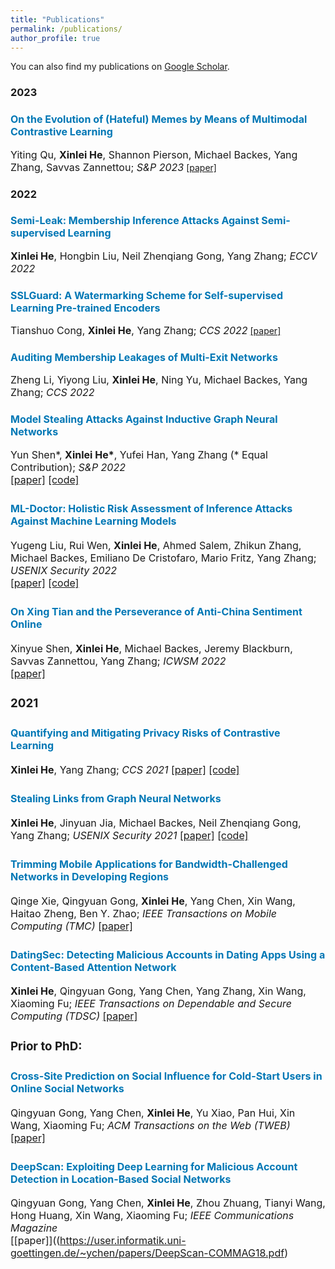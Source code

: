 ```yaml
---
title: "Publications"
permalink: /publications/
author_profile: true
---
```



You can also find my publications on [Google Scholar](https://scholar.google.com/citations?user=6hZNEtoAAAAJ).





<!-- ### Preprint
<b><font color="#19B4F3">Node-Level Membership Inference Attacks Against Graph Neural Networks</font></b>
<br>**Xinlei He**, Rui Wen, Yixin Wu, Michael Backes, Yun Shen, Yang Zhang
<br><a class="btn btn-primary" href="https://arxiv.org/abs/2102.05429">arxiv</a> -->
<!-- <a href="https://arxiv.org/abs/2102.05429" class="btn--blue" target="_blank">arxiv</a> -->


### 2023
### <font size="3"><span style="color:rgb(0, 119, 181)">On the Evolution of (Hateful) Memes by Means of Multimodal Contrastive Learning</span></font>  
<font size="3">Yiting Qu, <b>Xinlei He</b>, Shannon Pierson, Michael Backes, Yang Zhang, Savvas Zannettou; <i>S&P 2023</i></font>
[[paper]]() 

### 2022

### <font size="3"><span style="color:rgb(0, 119, 181)">Semi-Leak: Membership Inference Attacks Against Semi-supervised Learning</span></font>  
<font size="3"><b>Xinlei He</b>, Hongbin Liu, Neil Zhenqiang Gong, Yang Zhang; <i>ECCV 2022</i></font>
<!-- [[paper]]()  -->


### <font size="3"><span style="color:rgb(0, 119, 181)">SSLGuard: A Watermarking Scheme for Self-supervised Learning Pre-trained Encoders</span></font>  
<font size="3">Tianshuo Cong, <b>Xinlei He</b>, Yang Zhang; <i>CCS 2022</i></font>
[[paper]](https://arxiv.org/abs/2201.11692) 

<!-- <a href="" class="btn btn-primary">code</a> -->
<!-- [pdf](){: .btn--danger}{:target="_blank"} [arxiv](https://arxiv.org/abs/2201.11692){: .btn--danger}{:target="_blank"} [code](){: .btn--danger}{:target="_blank"} -->


### <font size="3"><span style="color:rgb(0, 119, 181)">Auditing Membership Leakages of Multi-Exit Networks</span></font>  
<font size="3">Zheng Li, Yiyong Liu, <b>Xinlei He</b>, Ning Yu, Michael Backes, Yang Zhang; <i>CCS 2022</i></font>  



### <font size="3"><font size="3"><span style="color:rgb(0, 119, 181)">Model Stealing Attacks Against Inductive Graph Neural Networks</span></font>  
<font size="3">Yun Shen*, <b>Xinlei He*</b>, Yufei Han, Yang Zhang (* Equal Contribution); <i>S&P 2022</i></font>  
[[paper]](https://arxiv.org/abs/2112.08331)
[[code]](https://github.com/xinleihe/GNNStealing)




### <font size="3"><span style="color:rgb(0, 119, 181)">ML-Doctor: Holistic Risk Assessment of Inference Attacks Against Machine Learning Models</span></font>  
<font size="3">Yugeng Liu, Rui Wen, <b>Xinlei He</b>, Ahmed Salem, Zhikun Zhang, Michael Backes, Emiliano De Cristofaro, Mario Fritz, Yang Zhang; <i>USENIX Security 2022</i></font>  
[[paper]](http://yangzhangalmo.github.io/papers/USENIXSECURITY22-MLDoctor.pdf)
[[code]](https://github.com/liuyugeng/ML-Doctor)


### <font size="3"><font size="3"><span style="color:rgb(0, 119, 181)">On Xing Tian and the Perseverance of Anti-China Sentiment Online</span></font>  
<font size="3">Xinyue Shen, <b>Xinlei He</b>, Michael Backes, Jeremy Blackburn, Savvas Zannettou, Yang Zhang; <i>ICWSM 2022</i></font>  
[[paper]](http://yangzhangalmo.github.io/papers/ICWSM22.pdf)



### 2021

### <font size="3"><span style="color:rgb(0, 119, 181)">Quantifying and Mitigating Privacy Risks of Contrastive Learning</span></font>  
<font size="3"><b>Xinlei He</b>, Yang Zhang; <i>CCS 2021</i></font> 
[[paper]](http://yangzhangalmo.github.io/papers/CCS21-ContrastivePrivacy.pdf)
[[code]](https://github.com/xinleihe/ContrastiveLeaks)


### <font size="3"><span style="color:rgb(0, 119, 181)">Stealing Links from Graph Neural Networks</span></font>  
<font size="3"><b>Xinlei He</b>, Jinyuan Jia, Michael Backes, Neil Zhenqiang Gong, Yang Zhang; <i>USENIX Security 2021</i></font> 
[[paper]](https://arxiv.org/abs/2005.02131)
[[code]](https://github.com/xinleihe/link_stealing_attack)



### <font size="3"><span style="color:rgb(0, 119, 181)">Trimming Mobile Applications for Bandwidth-Challenged Networks in Developing Regions</span></font>  
<font size="3">Qinge Xie, Qingyuan Gong, <b>Xinlei He</b>, Yang Chen, Xin Wang, Haitao Zheng, Ben Y. Zhao; <i>IEEE Transactions on Mobile Computing (TMC)</i></font>
[[paper]](https://arxiv.org/abs/1912.01328)


### <font size="3"><span style="color:rgb(0, 119, 181)">DatingSec: Detecting Malicious Accounts in Dating Apps Using a Content-Based Attention Network</span></font>  
<font size="3"><b>Xinlei He</b>, Qingyuan Gong, Yang Chen, Yang Zhang, Xin Wang, Xiaoming Fu; <i>IEEE Transactions on Dependable and Secure Computing (TDSC)</i></font>
[[paper]](https://ieeexplore.ieee.org/document/938421)


### Prior to PhD:

### <font size="3"><span style="color:rgb(0, 119, 181)">Cross-Site Prediction on Social Influence for Cold-Start Users in Online Social Networks</span></font>  
<font size="3">Qingyuan Gong, Yang Chen, <b>Xinlei He</b>, Yu Xiao, Pan Hui, Xin Wang, Xiaoming Fu; <i>ACM Transactions on the Web (TWEB)</i></font>
[[paper]](https://dl.acm.org/doi/10.1145/3409108)

### <font size="3"><span style="color:rgb(0, 119, 181)">DeepScan: Exploiting Deep Learning for Malicious Account Detection in Location-Based Social Networks</span></font>  
<font size="3">Qingyuan Gong, Yang Chen, <b>Xinlei He</b>, Zhou Zhuang, Tianyi Wang, Hong Huang, Xin Wang, Xiaoming Fu; <i>IEEE Communications Magazine</i></font>  
[[paper]]((https://user.informatik.uni-goettingen.de/~ychen/papers/DeepScan-COMMAG18.pdf)

